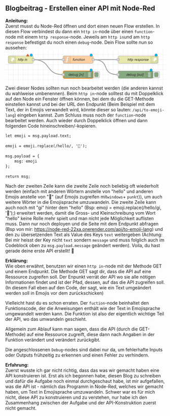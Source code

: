 ## Blogbeitrag - Erstellen einer API mit Node-Red

**Anleitung:**  
Zuerst musst du Node-Red öffnen und dort einen neuen Flow erstellen. In diesen Flow verbindest du dann ein `http in`-node über einen `function`-node mit einem `http response`-node. Jeweils am `http in`und am `http response` befestigst du noch einen `debug`-node. Dein Flow sollte nun so aussehen:
![Grundstruktur](../images/APImitNode-RedGrundstruktur.PNG)  
Zwei dieser Nodes sollten nun noch bearbeitet werden (die anderen kannst du wahlweise umbenennen). Beim `http in`-node solltest du mit Doppelklick auf den Node ein Fenster öffnen können, bei dem du die GET-Methode einstellen kannst und bei der URL den Endpunkt (Beim Beispiel mit dem Text, der in Emojis verwandelt wird, könnte dieser so lauten: `/api/to-emoji-lang`) eingeben kannst. Zum Schluss muss noch der `function`-node bearbeitet werden. Auch wieder durch Doppelklick öffnen und dann folgenden Code hineinschreiben/-kopieren.

```
let emoji = msg.payload.text;

emoji = emoji.replace(/hello/, '👋');

msg.payload = {
    msg: emoji
};

return msg;
```

Nach der zweiten Zeile kann die zweite Zeile noch beliebig oft wiederholt werden (einfach mit anderen Wörtern anstelle von "hello" und anderen Emojis anstelle von "👋" (auf Emojis zugreifen mit`windows`+ `punkt`)), um auch weitere Wörter in die Emojisprache umzuwandeln. Die zweite Zeile kann auch noch mit "gi" hinter dem "hello" (Bsp: emoji = emoji.replace(/hello/gi, '👋');) erweitert werden, damit die Gross- und Kleinschreibung vom Wort "hello" keine Rolle mehr spielt und man nicht jede Möglichkeit auflisten muss. Dann nur noch deployen und die Seite mit dem Endpunkt abfragen (Bsp von mir: https://node-red-22xa.onerender.com/api/to-emoji-lang) und den zu übersetzenden Text als Value des Keys `text` weitergeben (Achtung: Bei mir heisst der Key nicht `text` sondern `message` und muss folglich auch im Codeblock oben zu `msg.payload.message` geändert werden).
Voila, du hast gerade deine erste API erstellt! 🎉

**Erklärung:**  
Wie oben erwähnt, benutzen wir einen `http in`-node mit der Methode GET und einem Endpunkt. Die Methode GET sagt dir, dass die API auf eine Ressource zugreifen soll. Der Enpunkt verrät der API wo sie alle nötigen Informationen findet und ist der Pfad, dessen, auf das die API zugreifen soll. (In diesem Fall eben auf den Code, der sagt, wie ein Text umgeändert werden soll in Emojis vor dem zurückschicken)

Vielleicht hast du es schon erraten. Der `fuction`-node beinhaltet den Funktionscode, der die Anweisungen enthält wie der Text in Emojisprache umgewandelt werden kann. Die Funktion ist also der eigentlich wichtige Teil der API, wo das umwandeln geschieht.

Allgemein zum Ablauf kann man sagen, dass die API (durch die GET-Methode) auf eine Ressource zugreift, diese dann nach Angaben in der Funktion verändert und verändert zurückgibt.

Die angeschlossenen `Debug`-nodes sind dabei nur da, um fehlerhafte Inputs oder Outputs frühzeitig zu erkennen und einen Fehler zu verhindern.

**Erfahrung:**  
Zuerst wusste ich gar nicht richtig, dass das was wir gemacht haben eine API konstruieren ist. Erst als ich begonnen habe, diesen Blog zu schreiben und dafür die Aufgabe noch einmal durchgeschaut habe, ist mir aufgefallen, was die API ist - nämlich das Programm in Node-Red, welches wir gemacht haben, um Text in Emojisprache umzuwandeln. Schwer war es für mich nicht, diese API zu konstruieren und zu verstehen, nur habe ich den Zusammenhang zwischen der Aufgabe und der API-Konstruktion zuerst nicht gemacht.
